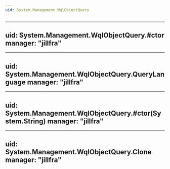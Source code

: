 ```yaml
---
uid: System.Management.WqlObjectQuery
---
```


---
uid: System.Management.WqlObjectQuery.#ctor
manager: "jillfra"
---

---
uid: System.Management.WqlObjectQuery.QueryLanguage
manager: "jillfra"
---

---
uid: System.Management.WqlObjectQuery.#ctor(System.String)
manager: "jillfra"
---

---
uid: System.Management.WqlObjectQuery.Clone
manager: "jillfra"
---
